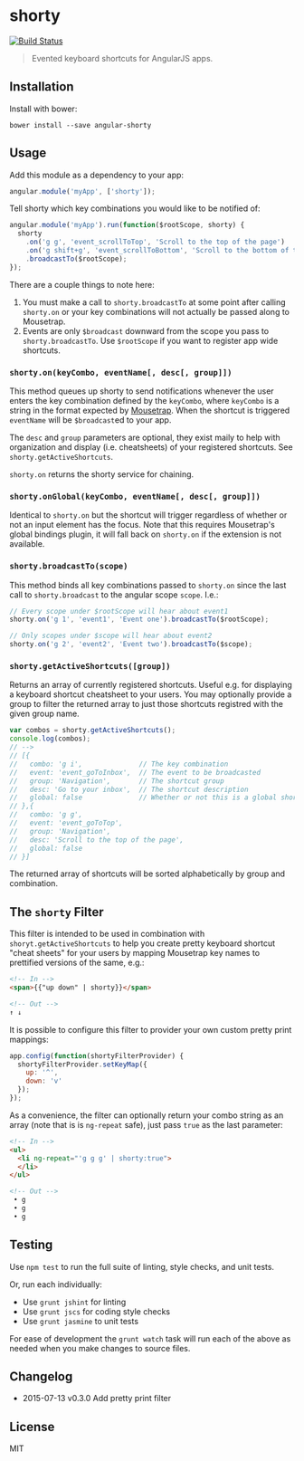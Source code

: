 
# shorty

[![Build Status](https://secure.travis-ci.org/jtrussell/angular-shorty.png?branch=master)](https://travis-ci.org/jtrussell/angular-shorty)

> Evented keyboard shortcuts for AngularJS apps.


## Installation

Install with bower:

```
bower install --save angular-shorty
```


## Usage

Add this module as a dependency to your app:

```javascript
angular.module('myApp', ['shorty']);
```

Tell shorty which key combinations you would like to be notified of:

```javascript
angular.module('myApp').run(function($rootScope, shorty) {
  shorty
    .on('g g', 'event_scrollToTop', 'Scroll to the top of the page')
    .on('g shift+g', 'event_scrollToBottom', 'Scroll to the bottom of the page')
    .broadcastTo($rootScope);
});
```

There are a couple things to note here:

1. You must make a call to `shorty.broadcastTo` at some point after calling
   `shorty.on` or your key combinations will not actually be passed along to
   Mousetrap.
2. Events are only `$broadcast` downward from the scope you pass to
   `shorty.broadcastTo`. Use `$rootScope` if you want to register app wide
   shortcuts.


### `shorty.on(keyCombo, eventName[, desc[, group]])`

This method queues up shorty to send notifications whenever the user
enters the key combination defined by the `keyCombo`, where `keyCombo` is a
string in the format expected by [Mousetrap][mousetrap]. When the shortcut is
triggered `eventName` will be `$broadcast`ed to your app.

The `desc` and `group` parameters are optional, they exist maily to help with
organization and display (i.e. cheatsheets) of your registered shortcuts. See
`shorty.getActiveShortcuts`.

`shorty.on` returns the shorty service for chaining.

### `shorty.onGlobal(keyCombo, eventName[, desc[, group]])`

Identical to `shorty.on` but the shortcut will trigger regardless of whether or
not an input element has the focus. Note that this requires Mousetrap's global
bindings plugin, it will fall back on `shorty.on` if the extension is not
available.

### `shorty.broadcastTo(scope)`

This method binds all key combinations passed to `shorty.on` since the last call
to `shorty.broadcast` to the angular scope `scope`. I.e.:

```javascript
// Every scope under $rootScope will hear about event1
shorty.on('g 1', 'event1', 'Event one').broadcastTo($rootScope);

// Only scopes under $scope will hear about event2
shorty.on('g 2', 'event2', 'Event two').broadcastTo($scope);
```

### `shorty.getActiveShortcuts([group])`

Returns an array of currently registered shortcuts. Useful e.g. for displaying a
keyboard shortcut cheatsheet to your users. You may optionally provide a group
to filter the returned array to just those shortcuts registred with the given
group name.

```javascript
var combos = shorty.getActiveShortcuts();
console.log(combos);
// -->
// [{
//   combo: 'g i',              // The key combination
//   event: 'event_goToInbox',  // The event to be broadcasted
//   group: 'Navigation',       // The shortcut group
//   desc: 'Go to your inbox',  // The shortcut description
//   global: false              // Whether or not this is a global shortcut
// },{
//   combo: 'g g',
//   event: 'event_goToTop',
//   group: 'Navigation',
//   desc: 'Scroll to the top of the page',
//   global: false
// }]
```

The returned array of shortcuts will be sorted alphabetically by group and
combination.


## The `shorty` Filter

This filter is intended to be used in combination with
`shoryt.getActiveShortcuts` to help you create pretty keyboard shortcut "cheat
sheets" for your users by mapping Mousetrap key names to prettified versions of
the same, e.g.:

```html
<!-- In -->
<span>{{"up down" | shorty}}</span>

<!-- Out -->
↑ ↓ 
```

It is possible to configure this filter to provider your own custom pretty print
mappings:

```javascript
app.config(function(shortyFilterProvider) {
  shortyFilterProvider.setKeyMap({
    up: '^',
    down: 'v'
  });
});
```

As a convenience, the filter can optionally return your combo string as an
array (note that is is `ng-repeat` safe), just pass `true` as the last
parameter:

```html
<!-- In -->
<ul>
  <li ng-repeat="'g g g' | shorty:true">
  </li>
</ul>

<!-- Out -->
 • g
 • g
 • g 
```


## Testing

Use `npm test` to run the full suite of linting, style checks, and unit tests.

Or, run each individually:

- Use `grunt jshint` for linting
- Use `grunt jscs` for coding style checks
- Use `grunt jasmine` to unit tests

For ease of development the `grunt watch` task will run each of the above as
needed when you make changes to source files.


## Changelog

- 2015-07-13 v0.3.0 Add pretty print filter


## License

MIT

[mousetrap]: https://craig.is/killing/mice
